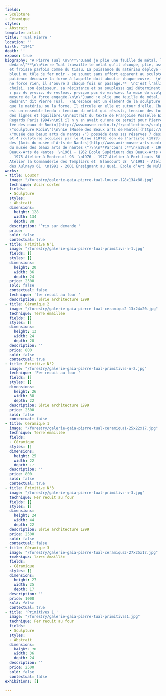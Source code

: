```yaml
---
fields:
- Sculpture
- Céramique
styles:
- Abstrait
template: artist
title: 'Tual Pierre '
location: ''
birth: "1941"
death: ''
expose: true
biography: "# Pierre Tual \n\n**\"Quand je plie une feuille de métal, l'espace entre
  dedans\"**\n\nPierre Tual travaille le métal qu'il découpe, plie, assemble, déplie
  et froisse parfois comme du tissu. La puissance du matériau déployé - acier corten
  bleui ou tôle de fer noir - se soumet sans effort apparent au sculpteur qui avec
  patience découvre la forme à laquelle doit aboutir chaque œuvre.  \n**Pierre Tual
  ne force rien, il s'ouvre à chaque fois un passage.**  \nC'est l'alliage du métal
  choisi, son épaisseur, sa résistance et sa souplesse qui déterminent la courbe finale
  : pas de presse, de rouleau, presque pas de machine, la main du sculpteur est la
  mesure de la force engagée.\n\n\"Quand je plie une feuille de métal, l'espace entre
  dedans\" dit Pierre Tual.  \nL'espace est un élément de la sculpture au même titre
  que le matériau ou la forme. Il circule en elle et autour d'elle. Chaque sculpture
  est un ensemble tendu : tension du métal qui résiste, tension des formes, pureté
  des lignes et équilibre.\n\nExtrait du texte de Françoise Posselle Exposition Galerie
  Regards Paris 1994\n\nSi il n'y en avait qu'une ce serait pour Pierre Tual [La petite
  fée des eaux de Rodin](http://www.musee-rodin.fr/fr/collections/sculptures/petite-fee-des-eaux
  \"sculpture Rodin\")\n\nLe [Musée des Beaux arts de Nantes](https://museedartsdenantes.nantesmetropole.fr/resultats-navigart.html?jcrRedirectTo=%2Fcms%2Frender%2Flive%2Ffr%2Fsites%2Fmuseedarts%2Fresultats-navigart.html&keywords=pierre+tual
  \"musée des beaux arts de nantes \") possède dans ses réserves 7 dessins 1 estampe
  et 4 sculptures acquises par le Musée (1979) don de l'artiste (1983) et don de l'association
  des [Amis du musée d'Arts de Nantes](http://www.amis-musee-arts-nantes.fr/ \"amis
  du musée des beaux arts de nantes \")\n\n**Parcours :**\n\n1958 - 1960 Ecole des
  Beaux-Arts de Nantes  \n1961 - 1962 Ecole Supérieure des Beaux-Arts de Paris  \n1965
  - 1975 Atelier à Montreuil 93  \n1976 - 1977 Atelier à Port-Louis 56  \n1978 - 1990
  Atelier la Commanderie des Templiers et  Elancourt 78  \n1991 - Atelier la Forge
  des Aulnays 61  \n1991 - 2001 Enseignant au Quai, Ecole d’Art de Mulhouse"
works:
- title: Louxor
  image: "/forestry/galerie-gaia-pierre-tual-louxor-128x134x88.jpg"
  technique: Acier corten
  fields:
  - Sculpture
  styles:
  - Abstrait
  dimensions:
    height: 128
    width: 134
    depth: 88
  description: 'Prix sur demande '
  price: 
  sold: false
  contextual: true
- title: Primitive N°1
  image: "/forestry/galerie-gaia-pierre-tual-primitive-n-1.jpg"
  fields: []
  styles: []
  dimensions:
    height: 20
    width: 36
    depth: 24
  price: 2500
  sold: false
  contextual: false
  technique: 'fer recuit au four '
  description: Série architecture 1999
- title: Céramique 2
  image: "/forestry/galerie-gaia-pierre-tual-ceramique2-13x24x20.jpg"
  technique: Terre émaillée
  fields: []
  styles: []
  dimensions:
    height: 13
    width: 24
    depth: 20
  description: ''
  price: 800
  sold: false
  contextual: true
- title: Primitive N°2
  image: "/forestry/galerie-gaia-pierre-tual-primitives-n-2.jpg"
  technique: 'Fer recuit au four '
  fields: []
  styles: []
  dimensions:
    height: 26
    width: 38
    depth: 22
  description: Série architecture 1999
  price: 2500
  sold: false
  contextual: false
- title: Céramique 1
  image: "/forestry/galerie-gaia-pierre-tual-ceramique1-25x22x17.jpg"
  technique: Terre émaillée
  fields:
  - Céramique
  styles: []
  dimensions:
    height: 25
    width: 22
    depth: 17
  description: ''
  price: 800
  sold: false
  contextual: true
- title: Primitive N°3
  image: "/forestry/galerie-gaia-pierre-tual-primitive-n-3.jpg"
  technique: Fer recuit au four
  fields: []
  styles: []
  dimensions:
    height: 24
    width: 44
    depth: 22
  description: Série architecture 1999
  price: 2500
  sold: false
  contextual: false
- title: Céramique 3
  image: "/forestry/galerie-gaia-pierre-tual-ceramique3-27x25x17.jpg"
  technique: Terre émaillée
  fields:
  - Céramique
  styles: []
  dimensions:
    height: 27
    width: 25
    depth: 17
  description: ''
  price: 1000
  sold: false
  contextual: true
- title: 'Primitives 1 '
  image: "/forestry/galerie-gaia-pierre-tual-primitives1.jpg"
  technique: Fer recuit au four
  fields:
  - Sculpture
  styles:
  - Abstrait
  dimensions:
    height: 20
    width: 36
    depth: 24
  description: ''
  price: 2500
  sold: false
  contextual: false
exhibitions: []

---
```


